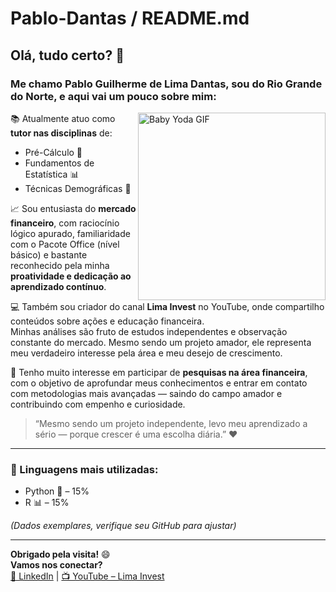# Pablo-Dantas / README.md

## Olá, tudo certo? 👋

### Me chamo **Pablo Guilherme de Lima Dantas**, sou do Rio Grande do Norte, e aqui vai um pouco sobre mim:

<img align="right" src="https://media1.giphy.com/media/v1.Y2lkPTc5MGI3NjExdzN1aHd6N3o2a2JwbHhiejMyZzczdm5uaHJpc3c3aWN3dWt5c254MCZlcD12MV9pbnRlcm5hbF9naWZfYnlfaWQmY3Q9Zw/IWbey5PkHvwCdyvJv2/giphy.gif" alt="Baby Yoda GIF" width="300"/>

📚 Atualmente atuo como **tutor nas disciplinas** de:
- Pré-Cálculo 📐  
- Fundamentos de Estatística 📊  
- Técnicas Demográficas 👥  

📈 Sou entusiasta do **mercado financeiro**, com raciocínio lógico apurado, familiaridade com o Pacote Office (nível básico) e bastante reconhecido pela minha **proatividade e dedicação ao aprendizado contínuo**.

💻 Também sou criador do canal **Lima Invest** no YouTube, onde compartilho conteúdos sobre ações e educação financeira.  
Minhas análises são fruto de estudos independentes e observação constante do mercado. Mesmo sendo um projeto amador, ele representa meu verdadeiro interesse pela área e meu desejo de crescimento.

🎯 Tenho muito interesse em participar de **pesquisas na área financeira**, com o objetivo de aprofundar meus conhecimentos e entrar em contato com metodologias mais avançadas — saindo do campo amador e contribuindo com empenho e curiosidade.

> “Mesmo sendo um projeto independente, levo meu aprendizado a sério — porque crescer é uma escolha diária.” ❤️

---

### 🚀 Linguagens mais utilizadas:

- Python 🐍 – 15%  
- R 📊 – 15%  

*(Dados exemplares, verifique seu GitHub para ajustar)*

---

**Obrigado pela visita!** 😄  
**Vamos nos conectar?**  
[🔗 LinkedIn](https://www.linkedin.com/in/pablo--dantas/) | [📺 YouTube – Lima Invest](https://www.youtube.com/@LimaInvest-)
